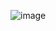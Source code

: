 ![image](https://github.com/Mogana004/Leetcode_DSA/assets/92911280/2f0a5623-9abe-4082-bd82-7008ef4c3b31)

